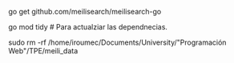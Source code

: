 go get github.com/meilisearch/meilisearch-go

go mod tidy # Para actualziar las dependnecias.

sudo rm -rf /home/iroumec/Documents/University/"Programación Web"/TPE/meili_data
